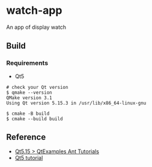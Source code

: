 # watch-app
An app of display watch

## Build

### Requirements

- Qt5

```shell
# check your Qt version
$ qmake --version
QMake version 3.1
Using Qt version 5.15.3 in /usr/lib/x86_64-linux-gnu
```

```shell
$ cmake -B build
$ cmake --build build
```

## Reference

- [Qt5.15 > QtExamples Ant Tutorials](https://doc.qt.io/qt-5/qtexamplesandtutorials.html)
- [Qt5 tutorial](https://zetcode.com/gui/qt5/)